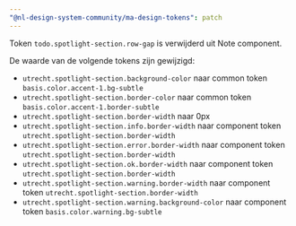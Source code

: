 ```yaml
---
"@nl-design-system-community/ma-design-tokens": patch
---
```


Token `todo.spotlight-section.row-gap` is verwijderd uit Note component.

De waarde van de volgende tokens zijn gewijzigd:

- `utrecht.spotlight-section.background-color` naar common token `basis.color.accent-1.bg-subtle`
- `utrecht.spotlight-section.border-color` naar common token `basis.color.accent-1.border-subtle`
- `utrecht.spotlight-section.border-width` naar 0px
- `utrecht.spotlight-section.info.border-width` naar component token `utrecht.spotlight-section.border-width`
- `utrecht.spotlight-section.error.border-width` naar component token `utrecht.spotlight-section.border-width`
- `utrecht.spotlight-section.ok.border-width` naar component token `utrecht.spotlight-section.border-width`
- `utrecht.spotlight-section.warning.border-width` naar component token `utrecht.spotlight-section.border-width`
- `utrecht.spotlight-section.warning.background-color` naar component token `basis.color.warning.bg-subtle`
